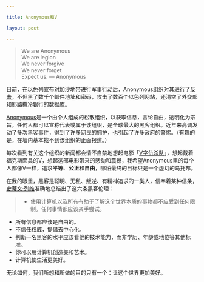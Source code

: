```yaml
---

title: Anonymous和V

layout: post

---
```

>We are Anonymous  
We are legion  
We never forgive  
We never forget  
Expect us. — Anonymous

日前，在以色列宣布对加沙地带进行军事行动后，Anonymous组织对其进行了[反击][1]，不但黑了数千个邮件地址和密码，攻击了数百个以色列网站，还清空了外交部和耶路撒冷银行的数据库。
 
[Anonymous][2]是一个由个人组成的松散组织，以获取信息，言论自由，透明化为宗旨，任何人都可以宣称代表或属于该组织，是全球最大的黑客组织。近年来高调发动了多次黑客事件，得到了许多网民的拥护，也引起了许多政府的警惕。（有趣的是，在墙内基本找不到该组织的正面报道。）

每次看到有关这个组织的新闻都会情不自禁地想起电影「[V字仇杀队][3]」，想起戴着福克斯面具的V，想起这部电影带来的感动和震撼，我希望Anonymous里的每个人都像V一样，追求**平等**、**公正**和**自由**，哪怕最终的目标只是一个虚幻的乌托邦。

在我的眼里，黑客是聪明、无私、叛逆、有精神追求的一类人，信奉着某种信条，[史蒂文·列维](4)准确地总结出了这六条黑客伦理：

>* 使用计算机以及所有有助于了解这个世界本质的事物都不应受到任何限制。任何事情都应该亲手尝试。
* 所有信息都应该是自由的。  
* 不信任权威，提倡去中心化。  
* 判断一名黑客的水平应该看他的技术能力，而非学历、年龄或地位等其他标准。  
* 你可以用计算机创造美和艺术。
* 计算机使生活更美好。

无论如何，我们所想和所做的目的只有一个：让这个世界更加美好。

[1]:http://tnw.to/c0S0e "TNW"
[2]:http://en.wikipedia.org/wiki/Anonymous_group "Wikipedia"
[3]:http://www.imdb.com/title/tt0434409/ "IMDB"
[4]:http://en.wikipedia.org/wiki/Steven_Levy "Wikipedia"